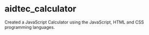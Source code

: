 # aidtec_calculator
Created a JavaScript Calculator using the JavaScript, HTML and CSS programming languages.
